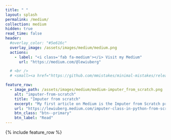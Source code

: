 ```yaml
---
title: " "
layout: splash
permalink: /medium/
collection: medium
hidden: true
read_time: false
header:
  #overlay_color: "#5e616c"
  overlay_image: /assets/images/medium/medium.png
  actions:
    - label: "<i class='fab fa-medium'></i> Visit my Medium"
      url: "https://medium.com/@lewiuberg"

  # <br />
  # <small><a href="https://github.com/mmistakes/minimal-mistakes/releases/tag/4.21.0">Latest release v4.21.0</a></small>

feature_row:
  - image_path: /assets/images/medium/medium-imputer_from_scratch.png
    alt: "imputer-from-scratch"
    title: "Imputer from scratch"
    excerpt: "My first article on Medium is the Imputer from Scratch project was my selection for demonstrating my understanding of object-oriented programming in my OOP course."
    url: "https://lewiuberg.medium.com/imputer-class-in-python-from-scratch-1ef73bbcf0cd"
    btn_class: "btn--primary"
    btn_label: "Read"
---
```


{% include feature_row %}